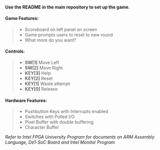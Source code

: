 #### Use the README in the main repository to set up the game.

#### Game Features:
> * Scoreboard on left panel on screen
> * Game prompts users to reset to new round
> * What more do you want?

#### Controls:
> * **SW[1]** Move Left
> * **SW[2]** Move Right
> * **KEY[3]** Help
> * **KEY[2]** Reset
> * **KEY[1]** Waste attempt
> * **KEY[0]** Release

#### Hardware Features:
> * Pushbutton Keys with Interrupts enabled
> * Switches with Polled I/O
> * Pixel Buffer with double buffering
> * Character Buffer

*Refer to Intel FPGA University Program for documents on ARM Assembly Language, De1-SoC Board and Intel Monitor Program*

